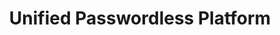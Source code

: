 ---
home: true
title: Unified Passwordless Platform
actions:
  - text: Get Started
    link: /introduction
    type: primary
features:
  - title: Secure Remote Access	
    details: Replace legacy VPN to access apps and infrastructure without passwords.
  - title: Password Vault
    details: Secure store, share, and auto-fill passwords.
  - title: Passwordless MFA
    details: Secure access to any company resource with biometrics.
  - title: Passwordless SSO
    details: Centralized one-click access to apps and infrastructure.
  - title: Automated provisioning
    details: Automatically create and remove employee SaaS app accounts.
  - title: Cloud Radius
    details: Cloud Radius without the pain of managing servers.

footer: © 2022 idemeum, Inc.
---